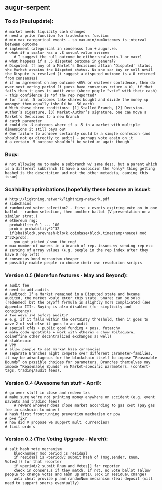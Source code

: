 augur-serpent
-------------

### To do (Paul update):
	# market needs liquidity cash changes
	# need a price function for tradeshares function
	# min max categorical events - so max-min/numOutcomes is interval between outcome
	# implement categorical in consensus fun + augur.se.
	# what if a scalar has a .5 actual value outcome
		# I suggest the null outcome be either scalarmin-1 or max+1
	# what happens if a .5 disputed outcome in general?
	# Disputed: If any of a Market’s Decisions attain ‘Disputed’ status, the Market attains the Disputed status. No one can buy or sell until the Dispute is resolved (i suggest a disputed outcome is a 0 returned from consensus)
	# if no agreement on any outcome <65% or whatever confidence, then do over next voting period (i guess have consensus return a 0), if that fails then it goes to audit vote (where people "vote" with their cash) - this confidence is *of the rep reported*
	# for final .5 outcomes take shares bought and divide the money up amongst them equally (should be .50 each)
	# With these three conditions: [1] Stalled Branch, [2] Decision-Author’s signature, [3] Market-Author’s signature, one can move a Market’s Decisions to a new Branch
	# catch parameter
	# could do .5 outcomes where if a .5 in a market with multiple dimensions it still pays out
	# One failure to achieve certainty could be a simple confusion (and should not go directly to audit) - perhaps vote again on it
	# a certain .5 outcome shouldn't be voted on again though

### Bugs:
	# not allowing me to make a subbranch w/ same desc. but a parent which is a different subbranch (I have a suspicion the *only* thing getting hashed is the description and not the other metadata, causing this issue)

### Scalability optimizations (hopefully these become an issue!:
	# http://lightning.network/lightning-network.pdf
	# sidechains
	# randomized voter selection? - first x events expiring vote on in one ballot - random selection, then another ballot (V presentation on a similar strat.)
	# ethereum rng:
	  probability 0 1 ... 100
	  prob = probability*2^32
	  if(sha(block.prevhash+block.coinbase+block.timestamp+nonce) mod 2^32<prob):
	   	you got picked / won the rng!
	# max number of owners in a branch of rep. issues w/ sending rep etc
	# zeroing of array values (e.g. people in the rep index after they have 0 rep left)
	# consensus bond mechanism cheaper
	# possibly enable people to choose their own resolution scripts

### Version 0.5 (More fun features - May and Beyond):
	# audit fee
	# need to add audits
	# Audited: If a Market remained in a Disputed state and became audited, the Market would enter this state. Shares can be sold (redeemed) but the payoff formula is slightly more complicated (see Appendix III). Buying is also disabled (for simplicity and consistency).
	# two wave svd before audits?
	# e.g. if it falls within the certainty threshold, then it goes to wave 2 of svd else it goes to an audit  
	# special cfds + public good funding + poss. futarchy
	# make code updatable + work with etherex & chow (bitsquare, coineffine other decentralized exchanges as well)
	# stablecoin
	# VPM
	# allow people to set market base currencies
	# separate Branches might compete over different parameter-families, it may be advantageous for the blockchain itself to impose “Reasonable Bounds” on possible choices for parameters. Branches themselves may impose “Reasonable Bounds” on Market-specific parameters, (content-tags, trading/audit fees).

### Version 0.4 (Awesome fun stuff - April):
	# go over stuff in close and redeem txs
	# make sure we're not printing money anywhere on accident (e.g. event payouts and trading fees)
		# reward whoever does close market according to gas cost (pay gas fee in cashcoin to miner)
	# hash first frontrunning prevention mechanism or pow
	# p+e fix?
	# how did V propose we support mult. currencies?
	# limit orders
	
### Version 0.3 (The Voting Upgrade - March):
	# salt hash vote mechanism
   		blocknumber mod period is residual
   	    if residual is <period/2 submit hash of (msg.sender, Rnum, Votes[]) for that reporter
   		if >period/2 submit Rnum and Votes[] for reporter
   		check in consensus if they match, if not, no vote ballot (allow people to change votes and hash up until lock in residual change)
	   	anti cheat provide p and randomNum mechanism steal deposit (will need to support snarks eventually)